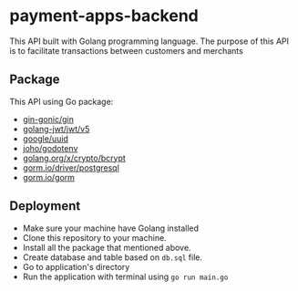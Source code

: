 # payment-apps-backend

This API built with Golang programming language. The purpose of this API is to facilitate transactions between customers and merchants


## Package

This API using Go package:
-   [gin-gonic/gin](https://github.com/gin-gonic/gin)
-   [golang-jwt/jwt/v5](https://github.com/golang-jwt/jwt)
-   [google/uuid](https://github.com/google/uuid)
-   [joho/godotenv](https://github.com/joho/godotenv)
-   [golang.org/x/crypto/bcrypt](https://pkg.go.dev/golang.org/x/crypto/bcrypt])
-   [gorm.io/driver/postgresql](https://pkg.go.dev/gorm.io/driver/postgresql)
-   [gorm.io/gorm](https://pkg.go.dev/gorm.io/gorm)

## Deployment

 - Make sure your machine have Golang installed
 - Clone this repository to your machine.
 - Install all the package that mentioned above.
 - Create database and table based on `db.sql` file.
 - Go to application's directory
 - Run the application with terminal using `go run main.go`
